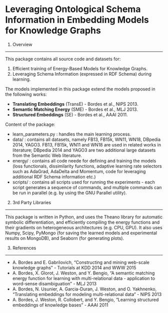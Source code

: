 Leveraging Ontological Schema Information in Embedding Models for Knowledge Graphs
==================================================================================

1. Overview
-----------------------------------------------------------------

This package contains all source code and datasets for:

1. Efficient training of Energy-Based Models for Knowledge Graphs.
2. Leveraging Schema Information (expressed in RDF Schema) during learning.


The models implemented in this package extend the models proposed in the following works:
- **Translating Embeddings** (TransE) - Bordes et al., NIPS 2013.
- **Semantic Matching Energy** (SME) - Bordes et al., MLJ 2013.
- **Structured Embeddings** (SE) - Bordes et al., AAAI 2011.

Content of the package:
- learn_parameters.py : handles the main learning process.
- data/ : contains all datasets, namely FB13, FB15k, WN11, WN18, DBpedia 2014, YAGO3. FB13, FB15k, WN11 and WN18 are used in related works in literature; DBpedia 2014 and YAGO3 are two additional large datasets from the Semantic Web literature.
- energy/ : contains all code neede for defining and training the models (loss functionals, dissimilarity functions, adaptive learning rate selectors such as AdaGrad, AdaDelta and Momentum, code for leveraging additional RDF Schema information etc.)
- scripts/ : contains all scripts used for running the experiments - each script generates a sequence of commands, and multiple commands can be run in parallel (e.g. by using the GNU Parallel utility).


2. 3rd Party Libraries
-----------------------------------------------------------------

This package is written in Python, and uses the Theano library for automatic symbolic differentiation, and efficiently compiling the energy functions and their gradients on heterogeneous architectures (e.g. CPU, GPU). It also uses Numpy, Scipy, PyMongo (for saving the learned models and experimental results on MongoDB), and Seaborn (for generating plots).

3. References
-----------------------------------------------------------------
- A. Bordes and E. Gabrilovich, “Constructing and mining web-scale knowledge graphs” - Tutorials at KDD 2014 and WWW 2015
- A. Bordes, X. Glorot, J. Weston, and Y. Bengio, “A semantic matching energy function for learning with multi-relational data - application to word-sense disambiguation” - MLJ 2013
- A. Bordes, N. Usunier, A. Garcia-Duran, J. Weston, and O. Yakhnenko, “Translating embeddings for modeling multi-relational data” - NIPS 2013
- A. Bordes, J. Weston, R. Collobert, and Y. Bengio, “Learning structured embeddings of knowledge bases” - AAAI 2011

